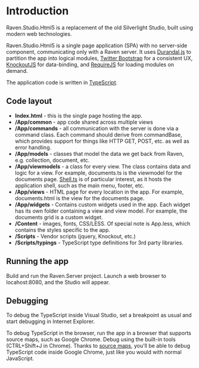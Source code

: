 # Introduction

Raven.Studio.Html5 is a replacement of the old Silverlight Studio, built using modern web technologies.

Raven.Studio.Html5 is a single page application (SPA) with no server-side component, communicating only with a Raven server. It uses <a href="http://durandaljs.com">Durandal.js</a> to partition the app into logical modules, <a href="http://getbootstrap.com">Twitter Bootstrap</a> for a consistent UX, <a href="http://knockoutjs.com">KnockoutJS</a> for data-binding, and <a href="http://requirejs.org">RequireJS</a> for loading modules on demand.

The application code is written in <a href="http://typescriptlang.org">TypeScript</a>.

## Code layout
-	<b>Index.html</b> - this is the single page hosting the app.
-	<b>/App/common</b> - app code shared across multiple views
-   <b>/App/commands</b> - all communication with the server is done via a command class. Each command should derive from commandBase, which provides support for things like HTTP GET, POST, etc. as well as error handling.
-   <b>/App/models</b> - classes that model the data we get back from Raven, e.g. collection, document, etc.
-	<b>/App/viewmodels</b> - a class for every view. The class contains data and logic for a view. For example, documents.ts is the viewmodel for the documents page. <a href="https://github.com/JudahGabriel/ravendb/blob/Raven.Studio.Html5/Raven.Studio.Html5/App/viewmodels/shell.ts">Shell.ts</a> is of particular interest, as it hosts the application shell, such as the main menu, footer, etc.
-	<b>/App/views</b> - HTML page for every location in the app. For example, documents.html is the view for the documents page.
-	<b>/App/widgets</b> - Contains custom widgets used in the app. Each widget has its own folder containing a view and view model. For example, the documents grid is a custom widget.
-	<b>/Content</b> - images, fonts, CSS/LESS. Of special note is App.less, which contains the styles specific to the app.
-	<b>/Scripts</b> - Vendor scripts (jquery, Knockout, etc.)
-	<b>/Scripts/typings</b> - TypeScript type definitions for 3rd party libraries.

## Running the app
Build and run the Raven.Server project. Launch a web browser to locahost:8080, and the Studio will appear.

## Debugging
To debug the TypeScript inside Visual Studio, set a breakpoint as usual and start debugging in Internet Explorer.

To debug TypeScript in the browser, run the app in a browser that supports source maps, such as Google Chrome. Debug using the built-in tools (CTRL+Shift+J in Chrome). Thanks to <a href="http://www.aaron-powell.com/posts/2012-10-03-typescript-source-maps.html">source maps</a>, you'll be able to debug TypeScript code inside Google Chrome, just like you would with normal JavaScript.
